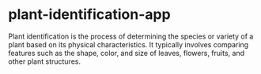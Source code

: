 # plant-identification-app
Plant identification is the process of determining the species or variety of a plant based on its physical characteristics. It typically involves comparing features such as the shape, color, and size of leaves, flowers, fruits, and other plant structures.
